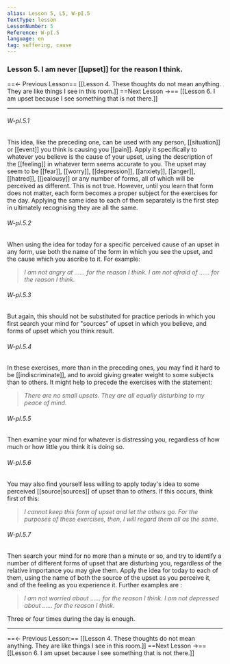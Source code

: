 ```yaml
---
alias: Lesson 5, L5, W-pI.5
TextType: lesson
LessonNumber: 5
Reference: W-pI.5
language: en
tag: suffering, cause
---
```


### Lesson 5. I am never [[upset]] for the reason I think.


==<- Previous Lesson== [[Lesson 4. These thoughts do not mean anything. They are like things I see in this room.]]
==Next Lesson ->== [[Lesson 6. I am upset because I see something that is not there.]]
***
###### W-pI.5.1
This idea, like the preceding one, can be used with any person, [[situation]] or [[event]] you think is causing you [[pain]]. Apply it specifically to whatever you believe is the cause of your upset, using the description of the [[feeling]] in whatever term seems accurate to you. The upset may seem to be [[fear]], [[worry]], [[depression]], [[anxiety]], [[anger]], [[hatred]], [[jealousy]] or any number of forms, all of which will be perceived as different. This is not true. However, until you learn that form does not matter, each form becomes a proper subject for the exercises for the day. Applying the same idea to each of them separately is the first step in ultimately recognising they are all the same.

###### W-pI.5.2
When using the idea for today for a specific perceived cause of an upset in any form, use both the name of the form in which you see the upset, and the cause which you ascribe to it. For example:

>_I am not angry at ...... for the reason I think.
>I am not afraid of ...... for the reason I think._

###### W-pI.5.3
But again, this should not be substituted for practice periods in which you first search your mind for "sources" of upset in which you believe, and forms of upset which you think result.

###### W-pI.5.4
In these exercises, more than in the preceding ones, you may find it hard to be [[indiscriminate]], and to avoid giving greater weight to some subjects than to others. It might help to precede the exercises with the statement:

> _There are no small upsets. They are all equally disturbing to my peace of mind._

###### W-pI.5.5
Then examine your mind for whatever is distressing you, regardless of how much or how little you think it is doing so.

###### W-pI.5.6
You may also find yourself less willing to apply today's idea to some perceived [[source|sources]] of upset than to others. If this occurs, think first of this:

> _I cannot keep this form of upset and let the others go. For the purposes of these exercises, then, I will regard them all as the same._

###### W-pI.5.7
Then search your mind for no more than a minute or so, and try to identify a number of different forms of upset that are disturbing you, regardless of the relative importance you may give them. Apply the idea for today to each of them, using the name of both the source of the upset as you perceive it, and of the feeling as you experience it. Further examples are :

> _I am not worried about ...... for the reason I think._
> _I am not depressed about ...... for the reason I think._

Three or four times during the day is enough.
***

==<- Previous Lesson:== [[Lesson 4. These thoughts do not mean anything. They are like things I see in this room.]]
==Next Lesson ->== [[Lesson 6. I am upset because I see something that is not there.]]

